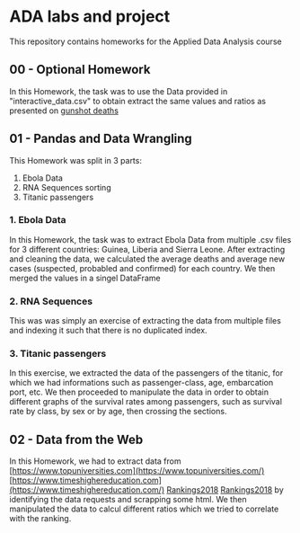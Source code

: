# ADA labs and project
This repository contains homeworks for the Applied Data Analysis course

## 00 - Optional Homework
In this Homework, the task was to use the Data provided in "interactive_data.csv" to obtain extract the same values and ratios as presented on [gunshot deaths](https://fivethirtyeight.com/features/gun-deaths/)

## 01 - Pandas and Data Wrangling
This Homework was split in 3 parts:
  1. Ebola Data
  2. RNA Sequences sorting
  3. Titanic passengers
  
  ### 1. Ebola Data
  In this Homework, the task was to extract Ebola Data from multiple .csv files for 3 different countries: Guinea, Liberia and Sierra Leone.  After extracting and cleaning the data, we calculated the average deaths and average new cases (suspected, probabled and confirmed) for each country. We then merged the values in a singel DataFrame
  
  ### 2. RNA Sequences
  This was was simply an exercise of extracting the data from multiple files and indexing it such that there is no duplicated index.
  
  ### 3. Titanic passengers
  In this exercise, we extracted the data of the passengers of the titanic, for which we had informations such as passenger-class, age, embarcation port, etc.
  We then proceeded to manipulate the data in order to obtain different graphs of the survival rates among passengers, such as survival rate by class, by sex or by age, then crossing the sections.
  
  ## 02 - Data from the Web
  In this Homework, we had to extract data from
  [https://www.topuniversities.com](https://www.topuniversities.com/)
  [https://www.timeshighereducation.com](https://www.timeshighereducation.com/)
  [Rankings2018](https://www.topuniversities.com/university-rankings/world-university-rankings/2018)
  [Rankings2018](https://www.timeshighereducation.com/world-university-rankings/2018/world-ranking#!/page/0/length/25/sort_by/rank/sort_order/asc/cols/stats) by identifying the data requests and scrapping some html. We then manipulated the data to calcul different ratios which we tried to correlate with the ranking.
